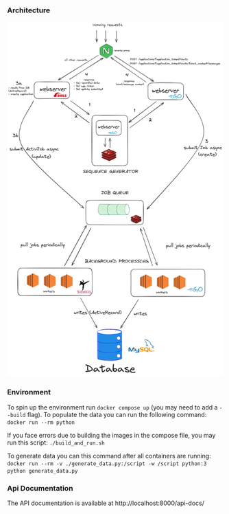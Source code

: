 ### Architecture
![Architecture](./images/chat_system_architecture.png)

### Environment
To spin up the environment run `docker compose up` (you may need to add a `--build` flag).
To populate the data you can run the following command:
`docker run --rm python `

If you face errors due to building the images in the compose file, you may run this script:
`./build_and_run.sh`

To generate data you can this command after all containers are running:
`docker run --rm -v ./generate_data.py:/script -w /script python:3 python generate_data.py`

### Api Documentation
The API documentation is available at http://localhost:8000/api-docs/
